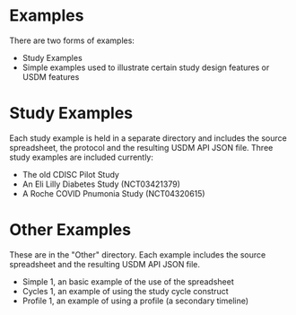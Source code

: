 # Examples

There are two forms of examples:

- Study Examples
- Simple examples used to illustrate certain study design features or USDM features

# Study Examples

Each study example is held in a separate directory and includes the source spreadsheet, the protocol and the resulting USDM API JSON file. Three study examples are included currently:

- The old CDISC Pilot Study
- An Eli Lilly Diabetes Study (NCT03421379)
- A Roche COVID Pnumonia Study (NCT04320615)

# Other Examples

These are in the "Other" directory. Each example includes the source spreadsheet and the resulting USDM API JSON file. 

- Simple 1, an basic example of the use of the spreadsheet
- Cycles 1, an example of using the study cycle construct
- Profile 1, an example of using a profile (a secondary timeline)
